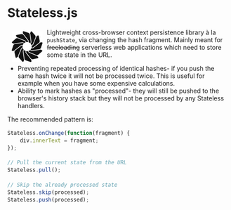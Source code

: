 # Stateless.js

<img src="https://raw.githubusercontent.com/eugene-eeo/stateless.js/master/media/small.png" hspace="10" vspace="6" align="left"/>

Lightweight cross-browser context persistence library à la
``pushState``, via changing the hash fragment. Mainly meant
for ~~freeloading~~ serverless web applications which need
to store some state in the URL.

 - Preventing repeated processing of identical hashes- if you
 push the same hash twice it will not be processed twice. This
 is useful for example when you have some expensive
 calculations.
 - Ability to mark hashes as "processed"- they will still be
 pushed to the browser's history stack but they will not be
 processed by any Stateless handlers.

The recommended pattern is:

```js
Stateless.onChange(function(fragment) {
    div.innerText = fragment;
});

// Pull the current state from the URL
Stateless.pull();

// Skip the already processed state
Stateless.skip(processed);
Stateless.push(processed);
```
